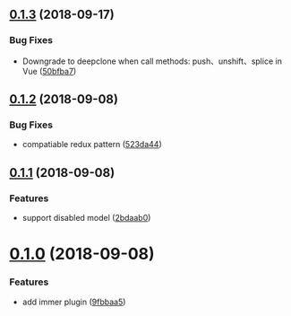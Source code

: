<a name="0.1.3"></a>
## [0.1.3](https://github.com/TalkingData/rxloop-immer/compare/v0.1.2...v0.1.3) (2018-09-17)


### Bug Fixes

* Downgrade to deepclone when call methods: push、unshift、splice in Vue ([50bfba7](https://github.com/TalkingData/rxloop-immer/commit/50bfba7))



<a name="0.1.2"></a>
## [0.1.2](https://github.com/TalkingData/rxloop-immer/compare/v0.1.1...v0.1.2) (2018-09-08)


### Bug Fixes

* compatiable redux pattern ([523da44](https://github.com/TalkingData/rxloop-immer/commit/523da44))



<a name="0.1.1"></a>
## [0.1.1](https://github.com/TalkingData/rxloop-immer/compare/v0.1.0...v0.1.1) (2018-09-08)


### Features

* support disabled model ([2bdaab0](https://github.com/TalkingData/rxloop-immer/commit/2bdaab0))



<a name="0.1.0"></a>
# [0.1.0](https://github.com/TalkingData/rxloop-immer/compare/9fbbaa5...v0.1.0) (2018-09-08)


### Features

* add immer plugin ([9fbbaa5](https://github.com/TalkingData/rxloop-immer/commit/9fbbaa5))



